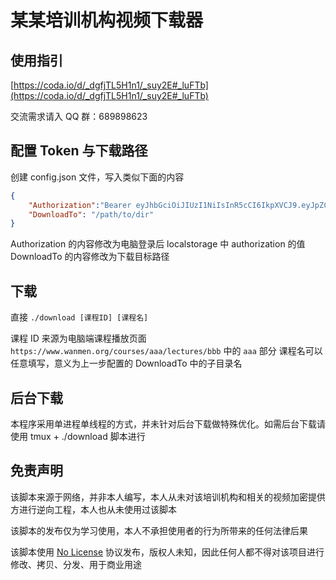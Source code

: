 # 某某培训机构视频下载器

## 使用指引

[https://coda.io/d/_dgfjTL5H1n1/_suy2E#_luFTb](https://coda.io/d/_dgfjTL5H1n1/_suy2E#_luFTb)

交流需求请入 QQ 群：689898623


## 配置 Token 与下载路径

创建 config.json 文件，写入类似下面的内容

```json
{
    "Authorization":"Bearer eyJhbGciOiJIUzI1NiIsInR5cCI6IkpXVCJ9.eyJpZCI6IjVhYTFkM2U5MWUwM2UzNzkxODg2NjJlNyIsImlhdCI6MTYzNjg4Njk3NiwiZXhwIjoxNjM5NDc4OTc2LCJpc3MiOiJ1cm46YXBpIn0.SUNiOJ7cM-ngFb7Yb9qSq5nAEiuUL2oQ5WWtr91_ONQ",
    "DownloadTo": "/path/to/dir"
}
```

Authorization 的内容修改为电脑登录后 localstorage 中 authorization 的值
DownloadTo 的内容修改为下载目标路径

## 下载

直接 `./download [课程ID] [课程名]`

课程 ID 来源为电脑端课程播放页面 `https://www.wanmen.org/courses/aaa/lectures/bbb` 中的 `aaa` 部分
课程名可以任意填写，意义为上一步配置的 DownloadTo 中的子目录名


## 后台下载

本程序采用单进程单线程的方式，并未针对后台下载做特殊优化。如需后台下载请使用 tmux + ./download 脚本进行

## 免责声明

该脚本来源于网络，并非本人编写，本人从未对该培训机构和相关的视频加密提供方进行逆向工程，本人也从未使用过该脚本

该脚本的发布仅为学习使用，本人不承担使用者的行为所带来的任何法律后果

该脚本使用 [No License](https://choosealicense.com/no-permission/) 协议发布，版权人未知，因此任何人都不得对该项目进行修改、拷贝、分发、用于商业用途
